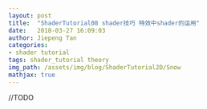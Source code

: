 ```yaml
---
layout: post
title:  "ShaderTutorial08 shader技巧 特效中shader的运用"
date:   2018-03-27 16:09:03
author: Jiepeng Tan
categories: 
- shader tutorial
tags: shader_tutorial theory
img_path: /assets/img/blog/ShaderTutorial2D/Snow
mathjax: true
---
```


//TODO 


